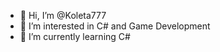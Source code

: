- 👋 Hi, I’m @Koleta777
- 👀 I’m interested in C# and Game Development
- 🌱 I’m currently learning C#
<!---
Koleta777/Koleta777 is a ✨ special ✨ repository because its `README.md` (this file) appears on your GitHub profile.
You can click the Preview link to take a look at your changes.
--->
